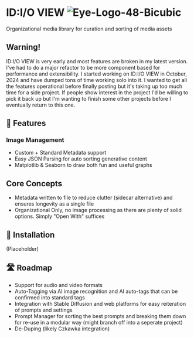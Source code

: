 
# ID:I/O VIEW ![Eye-Logo-48-Bicubic](https://github.com/user-attachments/assets/934f8ddd-b02d-4fd9-8426-9aa40e1c988e)
Organizational media library for curation and sorting of media assets 



## Warning! 
ID:I/O VIEW is very early and most features are broken in my latest version. I've had to do a major refactor to be more component based for performance and extensibility. I started working on ID:I/O VIEW in October, 2024 and have dumped tons of time working solo into it. I wanted to get all the features operational before finally posting but it's taking up too much time for a side project. If people show interest in the project I'd be willing to pick it back up but I'm wanting to finish some other projects before I eventually return to this one.

## 🌟 Features
### Image Management
- Custom + Standard Metadata support
- Easy JSON Parsing for auto sorting generative content 
- Matplotlib & Seaborn to draw both fun and useful graphs

## Core Concepts
- Metadata written to file to reduce clutter (sidecar alternative) and ensures longevity as a single file 
- Organizational Only, no image processing as there are plenty of solid options. Simply "Open With" suffices

## 🔧 Installation
(Placeholder)

## 🛣️ Roadmap
- Support for audio and video formats
- Auto-Tagging via AI image recognition and AI auto-tags that can be confirmed into standard tags
- Integration with Stable Diffusion and web platforms for easy reiteration of prompts and settings
- Prompt Manager for sorting the best prompts and breaking them down for re-use in a modular way (might branch off into a seperate project)
- De-Duping (likely Czkawka integration)

